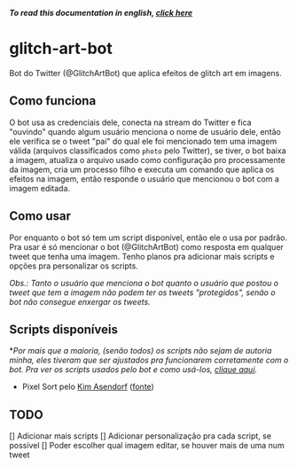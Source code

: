 ***To read this documentation in english, [click here](./README-en-us.md)***

# glitch-art-bot

Bot do Twitter (@GlitchArtBot) que aplica efeitos de glitch art em imagens.

## Como funciona

O bot usa as credenciais dele, conecta na stream do Twitter e fica "ouvindo" quando algum usuário menciona o nome de usuário dele, então ele verifica se o tweet "pai" do qual ele foi mencionado tem uma imagem válida (arquivos classificados como `photo` pelo Twitter), se tiver, o bot baixa a imagem, atualiza o arquivo usado como configuração pro processamente da imagem, cria um processo filho e executa um comando que aplica os efeitos na imagem, então responde o usuário que mencionou o bot com a imagem editada.

## Como usar

Por enquanto o bot só tem um script disponível, então ele o usa por padrão. Pra usar é só mencionar o bot (@GlitchArtBot) como resposta em qualquer tweet que tenha uma imagem. Tenho planos pra adicionar mais scripts e opções pra personalizar os scripts.

*Obs.: Tanto o usuário que menciona o bot quanto o usuário que postou o tweet que tem a imagem não podem ter os tweets "protegidos", senão o bot não consegue enxergar os tweets.*

## Scripts disponíveis

**Por mais que a maioria, (senão todos) os scripts não sejam de autoria minha, eles tiveram que ser ajustados pra funcionarem corretamente com o bot. Pra ver os scripts usados pelo bot e como usá-los, [clique aqui]().*

- Pixel Sort pelo [Kim Asendorf](https://github.com/kimasendorf) ([fonte](https://github.com/kimasendorf/ASDFPixelSort/blob/master/ASDFPixelSort.pde))

## TODO

[] Adicionar mais scripts
[] Adicionar personalização pra cada script, se possível
[] Poder escolher qual imagem editar, se houver mais de uma num tweet